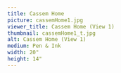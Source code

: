 ```yaml
---
title: Cassem Home
picture: cassemHome1.jpg
viewer_title: Cassem Home (View 1)
thumbnail: cassemHome1_t.jpg
alt: Cassem Home (View 1)
medium: Pen & Ink
width: 20"
height: 14"
---
```


